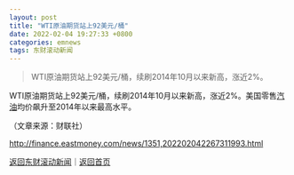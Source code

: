 ```yaml
---
layout: post
title: "WTI原油期货站上92美元/桶"
date: 2022-02-04 19:27:33 +0800
categories: emnews
tags: 东财滚动新闻
---
```

> WTI原油期货站上92美元/桶，续刷2014年10月以来新高，涨近2%。

<p>WTI原油期货站上92美元/桶，续刷2014年10月以来新高，涨近2%。美国零售<span id="Info.3307"><a href="http://data.eastmoney.com/cjsj/oil_default.html" class="infokey">汽油</a></span>均价飙升至2014年以来最高水平。</p><p class="em_media">（文章来源：财联社）</p>

<http://finance.eastmoney.com/news/1351,202202042267311993.html>

[返回东财滚动新闻](//finews.withounder.com/emnews/)｜[返回首页](//finews.withounder.com/)